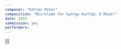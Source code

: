 ```yaml
---
composer: "Eötvös Peter"
composition: "Microlude for György Kurtág: O Rose!"
date: 2015
commission: yes
performers: 
---
```


|||
